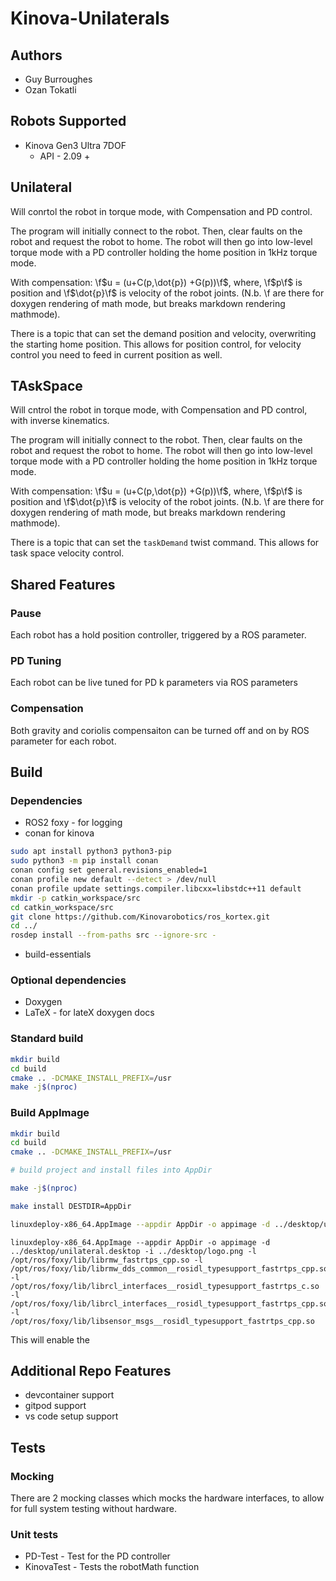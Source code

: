 # Kinova-Unilaterals

## Authors
* Guy Burroughes
* Ozan Tokatli

## Robots Supported

* Kinova Gen3 Ultra 7DOF
  * API - 2.09 +

## Unilateral

Will conrtol the robot in torque mode, with Compensation and PD control.

The program will initially connect to the robot.
Then, clear faults on the robot and request the robot to home.
The robot will then go into low-level torque mode
with a PD controller holding the home position in 1kHz torque mode.

With compensation: \f$u = (u+C(p,\dot{p}) +G(p))\f$, where, 
\f$p\f$ is position and \f$\dot{p}\f$ is velocity of the robot joints. (N.b. \f are there for doxygen rendering of math mode, but breaks markdown rendering mathmode).

There is a topic that can set the demand position and velocity, overwriting the starting home position.
This allows for position control, for velocity control you need to feed in current position as well.

## TAskSpace

Will cntrol the robot in torque mode, with Compensation and PD control, with inverse kinematics.

The program will initially connect to the robot.
Then, clear faults on the robot and request the robot to home.
The robot will then go into low-level torque mode
with a PD controller holding the home position in 1kHz torque mode.

With compensation: \f$u = (u+C(p,\dot{p}) +G(p))\f$, where, 
\f$p\f$ is position and \f$\dot{p}\f$ is velocity of the robot joints. (N.b. \f are there for doxygen rendering of math mode, but breaks markdown rendering mathmode).

There is a topic that can set the `taskDemand` twist command.
This allows for task space velocity control.


## Shared Features

### Pause
Each robot has a hold position controller, triggered by a ROS parameter.

### PD Tuning
Each robot can be live tuned for PD k parameters via ROS parameters

### Compensation 
Both gravity and coriolis compensaiton can be turned off and on by ROS parameter for each robot.


## Build

### Dependencies

* ROS2 foxy - for logging
* conan for kinova
```bash
sudo apt install python3 python3-pip
sudo python3 -m pip install conan
conan config set general.revisions_enabled=1
conan profile new default --detect > /dev/null
conan profile update settings.compiler.libcxx=libstdc++11 default
mkdir -p catkin_workspace/src
cd catkin_workspace/src
git clone https://github.com/Kinovarobotics/ros_kortex.git
cd ../
rosdep install --from-paths src --ignore-src -
```
* build-essentials

### Optional dependencies

* Doxygen
* LaTeX - for lateX doxygen docs

### Standard build

```bash
mkdir build
cd build
cmake .. -DCMAKE_INSTALL_PREFIX=/usr
make -j$(nproc)
```

### Build AppImage

```bash
mkdir build
cd build
cmake .. -DCMAKE_INSTALL_PREFIX=/usr

# build project and install files into AppDir

make -j$(nproc)

make install DESTDIR=AppDir

linuxdeploy-x86_64.AppImage --appdir AppDir -o appimage -d ../desktop/unilateral_mock.desktop -i ../desktop/logo.png -l /opt/ros/foxy/lib/librmw_fastrtps_cpp.so -l /opt/ros/foxy/lib/librmw_dds_common__rosidl_typesupport_fastrtps_cpp.so -l /opt/ros/foxy/lib/librcl_interfaces__rosidl_typesupport_fastrtps_c.so -l /opt/ros/foxy/lib/librcl_interfaces__rosidl_typesupport_fastrtps_cpp.so -l /opt/ros/foxy/lib/libsensor_msgs__rosidl_typesupport_fastrtps_cpp.so 
```

```
linuxdeploy-x86_64.AppImage --appdir AppDir -o appimage -d ../desktop/unilateral.desktop -i ../desktop/logo.png -l /opt/ros/foxy/lib/librmw_fastrtps_cpp.so -l /opt/ros/foxy/lib/librmw_dds_common__rosidl_typesupport_fastrtps_cpp.so -l /opt/ros/foxy/lib/librcl_interfaces__rosidl_typesupport_fastrtps_c.so -l /opt/ros/foxy/lib/librcl_interfaces__rosidl_typesupport_fastrtps_cpp.so -l /opt/ros/foxy/lib/libsensor_msgs__rosidl_typesupport_fastrtps_cpp.so 
```
This will enable the 

## Additional Repo Features

* devcontainer support
* gitpod support
* vs code setup support

## Tests

### Mocking 

There are 2 mocking classes which mocks the hardware interfaces, to allow for full system testing without hardware.

### Unit tests

* PD-Test - Test for the PD controller
* KinovaTest - Tests the robotMath function 
